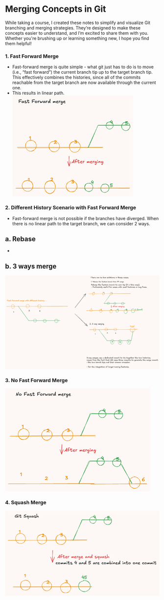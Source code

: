 # Merging Concepts in Git

While taking a course, I created these notes to simplify and visualize Git branching and merging strategies. They’re designed to make these concepts easier to understand, and I’m excited to share them with you. Whether you're brushing up or learning something new, I hope you find them helpful!


### 1. Fast Forward Merge
- Fast-forward merge is quite simple - what git just has to do is to move (i.e., “fast forward”) the current branch tip up to the target branch tip. This effectively combines the histories, since all of the commits reachable from the target branch are now available through the current one.
- This results in linear path.
![Fast Forward Merge](git_notes/Fast_Forward_Merge.png)

### 2. Different History Scenario with Fast Forward Merge
- Fast-forward merge is not possible if the branches have diverged. When there is no linear path to the target branch, we can consider 2 ways.
## a. Rebase
- 
## b. 3 ways merge
![Different History Scenario](git_notes/different_history_scenerio.png)

### 3. No Fast Forward Merge

![No Fast Forward Merge](git_notes/No_FF_merge.png)

### 4. Squash Merge
![Squash Merge](git_notes/squash_merge.png)

